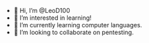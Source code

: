 - 👋 Hi, I’m @LeoD100
- 👀 I’m interested in learning!
- 🌱 I’m currently learning computer languages.
- 💞️ I’m looking to collaborate on pentesting.
<!---
LeoD100/LeoD100 is a ✨ special ✨ repository because its `README.md` (this file) appears on your GitHub profile.
You can click the Preview link to take a look at your changes.
--->
